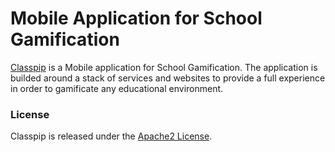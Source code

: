 # Mobile Application for School Gamification

[Classpip](https://www.classpip.com) is a Mobile application for School Gamification. The application is builded around a stack of services and websites to provide a full experience in order to gamificate any educational environment.

### License

Classpip is released under the [Apache2 License](https://github.com/classpip/classpip-mobile/blob/master/LICENSE).
